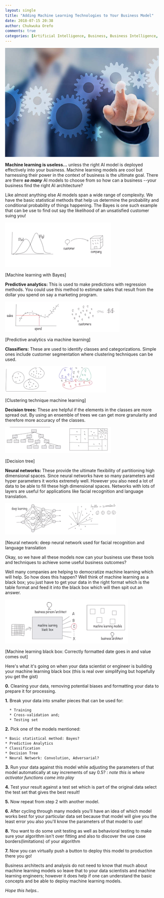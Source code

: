 ```yaml
---
layout: single
title: "Adding Machine Learning Technologies to Your Business Model"
date: 2018-07-15 20:38
author: Chukwuka Orefo
comments: true
categories: [Artificial Intelligence, Business, Business Intelligence, Technology]
---
```


![Adding Machine Learning Technologies to Your Business Modeli7](/images/image7.png)


__Machine learning is useless…__ unless the right AI model is deployed effectively into your business. Machine learning models are cool but harnessing their power in the context of business is the ultimate goal. There are there ***so many*** AI models to choose from so how can a business --your business find the right AI architecture?

Like almost anything else AI models span a wide range of complexity. We have the basic statistical methods that help us determine the probability and conditional probability of things happening. The Bayes is one such example that can be use to find out say the likelihood of an unsatisfied customer suing you!

![Adding Machine Learning Technologies to Your Business Modeli1](/images/AddModel1.png "Machine learning with Bayes")

[Machine learning with Bayes]


__Predictive analytics:__ This is used to make predictions with regression methods. You could use this method to estimate sales that result from the dollar you spend on say a marketing program.

![Adding Machine Learning Technologies to Your Business Modeli2](/images/AddModel2.png "Predictive analytics")

[Predictive analytics via machine learning]


__Classifiers:__ These are used to identify classes and categorizations. Simple ones include customer segmentation where clustering techniques can be used.

![Adding Machine Learning Technologies to Your Business Modeli3](/images/AddModel3.png "Clustering technique machine learning")

[Clustering technique machine learning]

__Decision trees:__ These are helpful if the elements in the classes are more spread out. By using an ensemble of trees we can get more granularity and therefore more accuracy of the classes.

![Adding Machine Learning Technologies to Your Business Modeli4](/images/AddModel4.png "Decision tree")

[Decision tree]


__Neural networks:__ These provide the ultimate flexibility of partitioning high dimensional spaces. Since neural networks have so many parameters and hyper parameters it works extremely well. However you also need a lot of data to be able to fill these high dimensional spaces. Networks with lots of layers are useful for applications like facial recognition and language translation.

![Adding Machine Learning Technologies to Your Business Modeli5](/images/AddModel5.png "Neural network: deep neural network")

[Neural network: deep neural network used for facial recognition and language translation

Okay, so we have all these models now can your business use these tools and techniques to achieve some useful business outcomes?

Well many companies are helping to democratize machine learning which will help. So how does this happen?
Well think of machine learning as a black box; you just have to get your data in the right format which is the table format and feed it into the black box which will then spit out an answer.

![Business Model6](/images/AddModel6.png "blackbox business")

[Machine learning black box: Correctly formatted date goes in and value comes out]

Here's what it's going on when your data scientist or engineer is building your machine learning black box (this is real over simplifying but hopefully you get the gist)

__0.__ Cleaning your data, removing potential biases and formatting your data to prepare it for processing.

__1.__ Break your data into smaller pieces that can be used for:
````
  * Training
  * Cross-validation and;
  * Testing set
````

__2.__ Pick one of the models mentioned:

	* Basic statistical method: Bayes?
	* Predictive Analytics
	* Classification
	* Decision Tree
	* Neural Network: Convolution, Adversarial?

__3.__ Run your data against this model while adjusting the parameters of that model automatically at say increments of say 0.5? : *note this is where activator functions come into play*

__4.__ Test your result against a test set which is part of the original data select the test set that gives the best result!

__5.__ Now repeat from step 2 with another model.

__6.__ After cycling through many models you’ll have an idea of which model works best for your particular data set because that model will give you the least error you also you'll know the parameters of that model to use!

__8.__ You want to do some unit testing as well as behavioral testing to make sure your algorithm isn't over fitting and also to discover the use case borders(limitations) of your algorithm

__7.__ Now you can virtually push a button to deploy this model to production there you go!

Business architects and analysis do not need to know that much about machine learning models so leave that to your data scientists and machine learning engineers; however it does help if one can understand the basic concepts and be able to deploy machine learning models.


_Hope this helps.._
